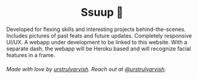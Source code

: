 <h1 align="center">Ssuup 👋</h1>

Developed for flexing skills and interesting projects behind-the-scenes. Includes pictures of past feats and future updates. Completely responsive UI/UX. A webapp under development to be linked to this website. With a separate dash, the webapp will be Heroku based and will recognize facial features in a frame.

###### Made with love by [urstrulyarvish](https://arvish.ml). Reach out at [@urstrulyarvish](https://instagram.com/urstrulyarvish).
